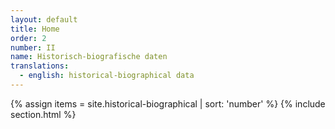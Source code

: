 ```yaml
---
layout: default
title: Home
order: 2
number: II
name: Historisch-biografische daten 
translations:
  - english: historical-biographical data
---
```


{% assign items = site.historical-biographical | sort: 'number' %}
{% include section.html %}